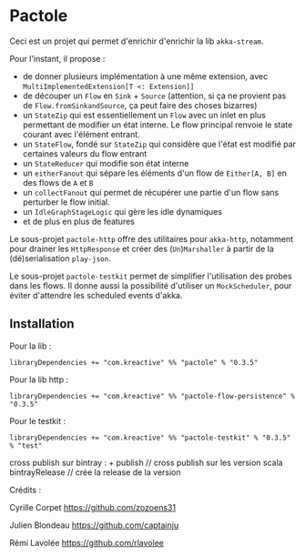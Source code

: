 Pactole
===

Ceci est un projet qui permet d'enrichir d'enrichir la lib `akka-stream`.

Pour l'instant, il propose :

- de donner plusieurs implémentation à une même extension, avec `MultiImplementedExtension[T <: Extension]]`
- de découper un `Flow` en `Sink` + `Source` (attention, si ça ne provient pas de `Flow.fromSinkandSource`, ça peut faire des choses bizarres)
- un `StateZip` qui est essentiellement un `Flow` avec un inlet en plus permettant de modifier un état interne. 
Le flow principal renvoie le state courant avec l'élément entrant.
- un `StateFlow`, fondé sur `StateZip` qui considère que l'état est modifié par certaines valeurs du flow entrant
- un `StateReducer` qui modifie son état interne 
- un `eitherFanout` qui sépare les éléments d'un flow de `Either[A, B]` en des flows de `A` et `B`
- un `collectFanout` qui permet de récupérer une partie d'un flow sans perturber le flow initial.
- un `IdleGraphStageLogic` qui gère les idle dynamiques
- et de plus en plus de features

Le sous-projet `pactole-http` offre des utilitaires pour `akka-http`, notamment pour drainer les `HttpResponse` et créer des (`Un`)`Marshaller` à partir de la (dé)serialisation `play-json`.
 
Le sous-projet `pactole-testkit` permet de simplifier l'utilisation des probes dans les flows.
 Il donne aussi la possibilité d'utiliser un `MockScheduler`, pour éviter d'attendre les scheduled events d'akka.

## Installation

Pour la lib :

    libraryDependencies += "com.kreactive" %% "pactole" % "0.3.5"
    
Pour la lib http :

    libraryDependencies += "com.kreactive" %% "pactole-flow-persistence" % "0.3.5"
    
Pour le testkit :
    
    libraryDependencies += "com.kreactive" %% "pactole-testkit" % "0.3.5" % "test"



cross publish sur bintray :
    + publish          // cross publish sur les version scala
    bintrayRelease     // crée la release de la version


Crédits :

Cyrille Corpet      https://github.com/zozoens31
    
Julien Blondeau     https://github.com/captainju
    
Rémi Lavolée        https://github.com/rlavolee

    
